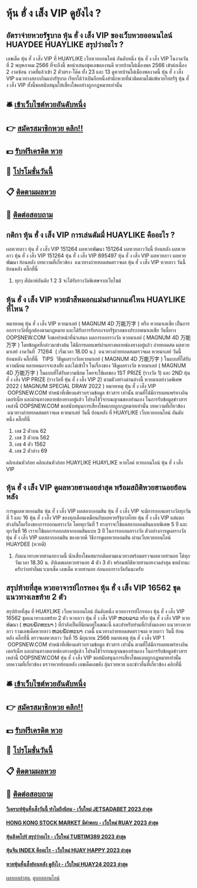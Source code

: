 # หุ้น ฮั่ ง เส็ง VIP ดูยังไง ?
## อัตราจ่ายหวยรัฐบาล หุ้น ฮั่ ง เส็ง VIP ของเว็บหวยออนนไลน์ HUAYDEE HUAYLIKE สรุปว่าอะไร ?
เลขเด็ด หุ้น ฮั่ ง เส็ง VIP ที่ HUAYLIKE เว็บหวยออนไลน์ อันดับหนึ่ง หุ้น ฮั่ ง เส็ง VIP ในงวดวันที่ 2 พฤษภาคม 2566 ที่จะถึงนี้ ขอนำเสนอชุดเลขผลงานดี หวยบ้านไผ่เมืองพล 2566 เข้าต่อเนื่อง 2 งวดซ้อน งวดที่แล้วเข้า 2 ตัวตรง-โต๊ด ทั้ง 23 และ 13 ดูหวยบ้านไผ่เมืองพลงวดนี้ หุ้น ฮั่ ง เส็ง VIP แนวทางสลากกินแบ่งรัฐบาล เรียกได้ว่าเป้นอีกหนึ่งสำนักหวยที่น่าติดตามไม่แพ้หวยไทยรัฐ หุ้น ฮั่ ง เส็ง VIP ทั้งนี้ขอสนับสนุนให้เสี่ยงโชคอย่างถูกกฎหมายเท่านั้น

## 🛎 [เข้าเว็บไซต์หวยอันดับหนึ่ง](https://bit.ly/3BG5bNw)
## 👉 [สมัครสมาชิกหวย คลิก!!](https://bit.ly/3BG5bNw)
## 💵 [รับฟรีเครดิต หวย](https://bit.ly/3C3mvgS)
## 👑 [โปรโมชั่นวันนี้](https://bit.ly/3C3mvgS)
## 📋 [ติดตามผลหวย](https://bit.ly/3C3mvgS)
## 📱 [ติดต่อสอบถาม](https://bit.ly/3C3mvgS)

## กติกา หุ้น ฮั่ ง เส็ง VIP การเล่นดัมมี่ HUAYLIKE คืออะไร ?
ผลหวยลาว หุ้น ฮั่ ง เส็ง VIP 151264 ผลหวยพัฒนา 151264 ผลหวยลาววันนี้ ย้อนหลัง
ผลหวยลาว หุ้น ฮั่ ง เส็ง VIP 151264 หุ้น ฮั่ ง เส็ง VIP 895497
 หุ้น ฮั่ ง เส็ง VIP ผลหวยลาว ผลหวยพัฒนา ย้อนหลัง 
บทความที่เกี่ยวข้อง
 แนวทางถ่ายทอดสดตรวจผล หุ้น ฮั่ ง เส็ง VIP หวยลาว วันนี้ ย้อนหลัง คลิ๊กที่นี่  
1. ทุกๆ สัปดาห์อันดับ 1 2 3 จะได้รับรางวัลพิเศษจากเว็บไซต์

## หุ้น ฮั่ ง เส็ง VIP หวยม้าสีหมอกแม่นยำมากแค่ไหน HUAYLIKE ที่ไหน ?
หมายเหตุ หุ้น ฮั่ ง เส็ง VIP หวยมาเลย์ ( MAGNUM 4D 万能万字 ) หรือ หวยมาเลเซีย เป็นการออกรางวัลที่ถูกต้องตามกฎหมาย และได้รับการรับรองจากรัฐบาลของประเทศมาเลเชีย
วันนี้ทาง OOPSNEW.COM จึงขอทำหน้าที่นำเสนอ ผลการออกรางวัล หวยมาเลย์ ( MAGNUM 4D 万能万字 ) โดยข้อมูลที่กล่าวมาข่างต้น ได้มีการเผยแพร่ผ่านทางหลายช่องทางอยู่แล้ว
ถ่ายทอดสด ผลหวยมาเลย์ งวดวันที่  71264  ( เริ่มเวลา 18.00 น.)
 แนวทางถ่ายทอดสดตรวจผล หวยมาเลย์ วันนี้ ย้อนหลัง คลิ๊กที่นี่  
TIPS  วิธีดูผลรางวัลหวยมาเลย์ ( MAGNUM 4D 万能万字 ) ในแบบที่ได้รับความนิยม
หลายคนอาจจะสงสัย และไม่เข้าใจ ในเรื่องของ วิธีดูผลรางวัล หวยมาเลย์ ( MAGNUM 4D 万能万字 ) ในแบบที่ได้รับความนิยม โดยจะใช้ผลของ 1ST PRIZE (รางวัล 1) และ 2ND หุ้น ฮั่ ง เส็ง VIP PRIZE (รางวัลที่ หุ้น ฮั่ ง เส็ง VIP 2) ตามตัวอย่างด่านล่างนี้
หวยมาเลย์งวดพิเศษ 2022 ( MAGNUM SPECIAL DRAW 2022 )
หมายเหตุ หุ้น ฮั่ ง เส็ง VIP  OOPSNEW.COM ทำหน้าที่เพียงแค่รวบรวมข้อมูล ข่าวสาร เท่านั้น ตามที่ได้มีการเผยแพร่ทางอินเตอร์เน็ท และผ่านทางหลายช่องทางอยู่แล้ว โปรดใช้วิจารณญาณของท่านเอง ในการรับข้อมูลข่าวสารเหล่านี้ OOPSNEW.COM ขอสนับสนุนการเสี่ยงโชคแบบถูกกฎหมายเท่านั้น
บทความที่เกี่ยวข้อง
 แนวทางถ่ายทอดสดตรวจผล หวยมาเลย์ วันนี้ ย้อนหลัง ที่ HUAYLIKE เว็บหวยออนไลน์ อันดับหนึ่ง คลิ๊กที่นี่  
1. เลข 2 ตัวบน 62
2. เลข 3 ตัวบน 562
3. เลข 4 ตัว 1562
4. เลข 2 ตัวล่าง 69

คลิกเล่นหัวก้อย
คลิกเล่นหัวก้อย HUAYLIKE HUAYLIKE หวยไลค์ หวยออนไลน์ หุ้น ฮั่ ง เส็ง VIP

## หุ้น ฮั่ ง เส็ง VIP ดูผลหวยฮานอยล่าสุด พร้อมสถิติหวยฮานอยย้อนหลัง
การดูผลหวยออมสิน หุ้น ฮั่ ง เส็ง VIP ผลสลากออมสิน หุ้น ฮั่ ง เส็ง VIP จะมีการออกผลรางวัลทุกวันที่ 1 และ 16 หุ้น ฮั่ ง เส็ง VIP ของทุกเดือนเหมือนกับผลหวยรัฐบาลไทย หุ้น ฮั่ ง เส็ง VIP แต่แตกต่างกันในเรื่องของการออกผลรางวัล โดยทุกวันที่ 1 ทางเราจะใช้ผลสลากออมสินแบบพิเศษ 5 ปี และทุกวันที่ 16 เราจะใช้ผลการออกสลากออมสินแบบ 3 ปี ในการออกผลรางวัล
ตัวอย่างการดูผลรางวัล หุ้น ฮั่ ง เส็ง VIP ผลสลากออมสิน ของหวยดี
วิธีการดูผลหวยออมสิน ผ่านเว็บหวยออนไลน์ HUAYDEE (หวยดี)
1. กับแนวทางหวยฮานอยงวดนี้ นักเสี่ยงโชคสมารถติดตามแนวทางพร้อมตรวจผลหวยฮานอย ได้ทุกวันเวลา 18.30 น. อัปเดตผลหวยฮานอย 4 ตัว 3 ตัว พร้อมสถิติหวยฮานอยงวดล่าสุด ขอฝากนะครับว่าอย่าลืมแวะมาเช็ค เลขเด็ด หวยฮานอย ก่อนออกรางวัลกันนะครับ

## สรุปท้ายที่สุด หวยอาจารย์ไกรทอง หุ้น ฮั่ ง เส็ง VIP 16562 ชุดแนวทางเลขท้าย 2 ตัว
สรุปท้ายที่สุด ที่ HUAYLIKE เว็บหวยออนไลน์ อันดับหนึ่ง หวยอาจารย์ไกรทอง หุ้น ฮั่ ง เส็ง VIP 16562 ชุดแนวทางเลขท้าย 2 ตัว หวยลาว หุ้น ฮั่ ง เส็ง VIP ຫວຍລາວ หรือ หุ้น ฮั่ ง เส็ง VIP หวยพัฒนา ( ຫວຍພັດທະນາ ) ที่กำลังเป็นที่นิยมอยู่ในขณะนี้ และสำหรับท่านที่กำลังมองหา แนวทางหวยลาว รวมเลขเด็ดหวยลาว ຫວຍພັດທະນາ งวดนี้
 แนวทางถ่ายทอดสดตรวจผล หวยลาว วันนี้ ย้อนหลัง คลิ๊กที่นี่ 
ตรวจผลหวยลาว วันที่ 15 มิถุนายน 2566
หมายเหตุ หุ้น ฮั่ ง เส็ง VIP 1  OOPSNEW.COM ทำหน้าที่เพียงแค่รวบรวมข้อมูล ข่าวสาร เท่านั้น ตามที่ได้มีการเผยแพร่ทางอินเตอร์เน็ท และผ่านทางหลายช่องทางอยู่แล้ว โปรดใช้วิจารณญาณของท่านเอง ในการรับข้อมูลข่าวสารเหล่านี้ OOPSNEW.COM หุ้น ฮั่ ง เส็ง VIP ขอสนับสนุนการเสี่ยงโชคแบบถูกกฎหมายเท่านั้น
บทความที่เกี่ยวข้อง
ตรวจหวยย้อนหลัง เลขเด็ดเลขดัง ลุ้นรวยหวย และข่าวอื่นที่เกี่ยวข้อง คลิกที่นี่

## 🛎 [เข้าเว็บไซต์หวยอันดับหนึ่ง](https://bit.ly/3BG5bNw)
## 👉 [สมัครสมาชิกหวย คลิก!!](https://bit.ly/3BG5bNw)
## 💵 [รับฟรีเครดิต หวย](https://bit.ly/3C3mvgS)
## 👑 [โปรโมชั่นวันนี้](https://bit.ly/3C3mvgS)
## 📋 [ติดตามผลหวย](https://bit.ly/3C3mvgS)
## 📱 [ติดต่อสอบถาม](https://bit.ly/3C3mvgS)

#### [วิเคราะห์หุ้นฮั่งเส็งวันนี้ ทำไมถึงนิยม - เว็บใหม่ JETSADABET 2023 ล่าสุด](https://atom.io/themes/วิเคราะห์หุ้นฮั่งเส็งวันนี้%20ทำไมถึงนิยม%20-%20เว็บใหม่%20jetsadabet%202023%20ล่าสุด)
#### [HONG KONG STOCK MARKET มีคำตอบ - เว็บใหม่ RUAY 2023 ล่าสุด](https://atom.io/themes/hong%20kong%20stock%20market%20มีคำตอบ%20-%20เว็บใหม่%20ruay%202023%20ล่าสุด)
#### [หุ้นสิงคโปร์ สรุปว่าอะไร - เว็บใหม่ TUBTIM389 2023 ล่าสุด](https://atom.io/themes/หุ้นสิงคโปร์%20สรุปว่าอะไร%20-%20เว็บใหม่%20tubtim389%202023%20ล่าสุด)
#### [หุ้นจีน INDEX คืออะไร - เว็บใหม่ HUAY HAPPY 2023 ล่าสุด](https://atom.io/themes/หุ้นจีน%20index%20คืออะไร%20-%20เว็บใหม่%20huay%20happy%202023%20ล่าสุด)
#### [หวยหุ้นฮั่งเส็งย้อนหลัง ดูยังไง - เว็บใหม่ HUAY24 2023 ล่าสุด](https://atom.io/themes/หวยหุ้นฮั่งเส็งย้อนหลัง%20ดูยังไง%20-%20เว็บใหม่%20huay24%202023%20ล่าสุด)

[ผลบอลล่าสุด](https://siamsport.tv "ผลบอลล่าสุด"), [ดูบอลออนไลน์](https://siamsport.tv/ดูบอลสด "ดูบอลออนไลน์")